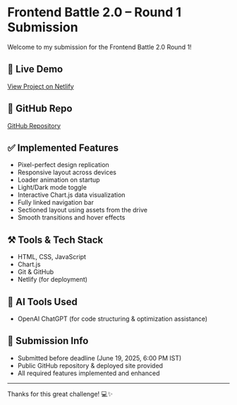 # Frontend Battle 2.0 – Round 1 Submission

Welcome to my submission for the Frontend Battle 2.0 Round 1!

## 🚀 Live Demo
[View Project on Netlify](https://sunny-arithmetic-ae4bfe.netlify.app)

## 📂 GitHub Repo
[GitHub Repository](https://github.com/Sk-Islam/frontend-battle-2.0)

## ✅ Implemented Features
- Pixel-perfect design replication
- Responsive layout across devices
- Loader animation on startup
- Light/Dark mode toggle
- Interactive Chart.js data visualization
- Fully linked navigation bar
- Sectioned layout using assets from the drive
- Smooth transitions and hover effects

## ⚒️ Tools & Tech Stack
- HTML, CSS, JavaScript
- Chart.js
- Git & GitHub
- Netlify (for deployment)

## 🤖 AI Tools Used
- OpenAI ChatGPT (for code structuring & optimization assistance)

## 📄 Submission Info
- Submitted before deadline (June 19, 2025, 6:00 PM IST)
- Public GitHub repository & deployed site provided
- All required features implemented and enhanced

---

Thanks for this great challenge! 💻✨
